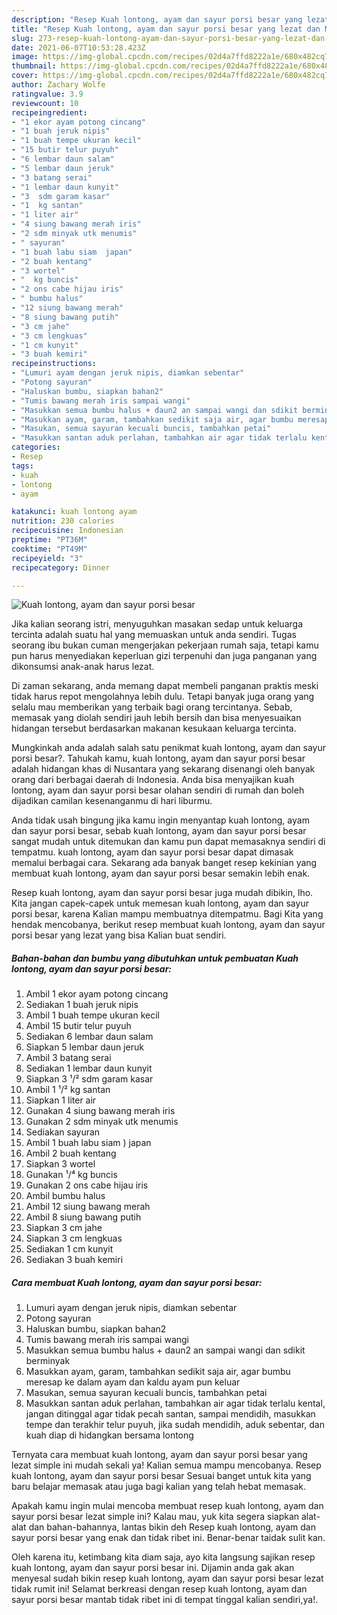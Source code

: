 ```yaml
---
description: "Resep Kuah lontong, ayam dan sayur porsi besar yang lezat dan Mudah Dibuat"
title: "Resep Kuah lontong, ayam dan sayur porsi besar yang lezat dan Mudah Dibuat"
slug: 273-resep-kuah-lontong-ayam-dan-sayur-porsi-besar-yang-lezat-dan-mudah-dibuat
date: 2021-06-07T10:53:28.423Z
image: https://img-global.cpcdn.com/recipes/02d4a7ffd8222a1e/680x482cq70/kuah-lontong-ayam-dan-sayur-porsi-besar-foto-resep-utama.jpg
thumbnail: https://img-global.cpcdn.com/recipes/02d4a7ffd8222a1e/680x482cq70/kuah-lontong-ayam-dan-sayur-porsi-besar-foto-resep-utama.jpg
cover: https://img-global.cpcdn.com/recipes/02d4a7ffd8222a1e/680x482cq70/kuah-lontong-ayam-dan-sayur-porsi-besar-foto-resep-utama.jpg
author: Zachary Wolfe
ratingvalue: 3.9
reviewcount: 10
recipeingredient:
- "1 ekor ayam potong cincang"
- "1 buah jeruk nipis"
- "1 buah tempe ukuran kecil"
- "15 butir telur puyuh"
- "6 lembar daun salam"
- "5 lembar daun jeruk"
- "3 batang serai"
- "1 lembar daun kunyit"
- "3  sdm garam kasar"
- "1  kg santan"
- "1 liter air"
- "4 siung bawang merah iris"
- "2 sdm minyak utk menumis"
- " sayuran"
- "1 buah labu siam  japan"
- "2 buah kentang"
- "3 wortel"
- "  kg buncis"
- "2 ons cabe hijau iris"
- " bumbu halus"
- "12 siung bawang merah"
- "8 siung bawang putih"
- "3 cm jahe"
- "3 cm lengkuas"
- "1 cm kunyit"
- "3 buah kemiri"
recipeinstructions:
- "Lumuri ayam dengan jeruk nipis, diamkan sebentar"
- "Potong sayuran"
- "Haluskan bumbu, siapkan bahan2"
- "Tumis bawang merah iris sampai wangi"
- "Masukkan semua bumbu halus + daun2 an sampai wangi dan sdikit berminyak"
- "Masukkan ayam, garam, tambahkan sedikit saja air, agar bumbu meresap ke dalam ayam dan kaldu ayam pun keluar"
- "Masukan, semua sayuran kecuali buncis, tambahkan petai"
- "Masukkan santan aduk perlahan, tambahkan air agar tidak terlalu kental, jangan ditinggal agar tidak pecah santan, sampai mendidih, masukkan tempe dan terakhir telur puyuh, jika sudah mendidih, aduk sebentar, dan kuah diap di hidangkan bersama lontong"
categories:
- Resep
tags:
- kuah
- lontong
- ayam

katakunci: kuah lontong ayam 
nutrition: 230 calories
recipecuisine: Indonesian
preptime: "PT36M"
cooktime: "PT49M"
recipeyield: "3"
recipecategory: Dinner

---
```



![Kuah lontong, ayam dan sayur porsi besar](https://img-global.cpcdn.com/recipes/02d4a7ffd8222a1e/680x482cq70/kuah-lontong-ayam-dan-sayur-porsi-besar-foto-resep-utama.jpg)

Jika kalian seorang istri, menyuguhkan masakan sedap untuk keluarga tercinta adalah suatu hal yang memuaskan untuk anda sendiri. Tugas seorang ibu bukan cuman mengerjakan pekerjaan rumah saja, tetapi kamu pun harus menyediakan keperluan gizi terpenuhi dan juga panganan yang dikonsumsi anak-anak harus lezat.

Di zaman  sekarang, anda memang dapat membeli panganan praktis meski tidak harus repot mengolahnya lebih dulu. Tetapi banyak juga orang yang selalu mau memberikan yang terbaik bagi orang tercintanya. Sebab, memasak yang diolah sendiri jauh lebih bersih dan bisa menyesuaikan hidangan tersebut berdasarkan makanan kesukaan keluarga tercinta. 



Mungkinkah anda adalah salah satu penikmat kuah lontong, ayam dan sayur porsi besar?. Tahukah kamu, kuah lontong, ayam dan sayur porsi besar adalah hidangan khas di Nusantara yang sekarang disenangi oleh banyak orang dari berbagai daerah di Indonesia. Anda bisa menyajikan kuah lontong, ayam dan sayur porsi besar olahan sendiri di rumah dan boleh dijadikan camilan kesenanganmu di hari liburmu.

Anda tidak usah bingung jika kamu ingin menyantap kuah lontong, ayam dan sayur porsi besar, sebab kuah lontong, ayam dan sayur porsi besar sangat mudah untuk ditemukan dan kamu pun dapat memasaknya sendiri di tempatmu. kuah lontong, ayam dan sayur porsi besar dapat dimasak memalui berbagai cara. Sekarang ada banyak banget resep kekinian yang membuat kuah lontong, ayam dan sayur porsi besar semakin lebih enak.

Resep kuah lontong, ayam dan sayur porsi besar juga mudah dibikin, lho. Kita jangan capek-capek untuk memesan kuah lontong, ayam dan sayur porsi besar, karena Kalian mampu membuatnya ditempatmu. Bagi Kita yang hendak mencobanya, berikut resep membuat kuah lontong, ayam dan sayur porsi besar yang lezat yang bisa Kalian buat sendiri.

<!--inarticleads1-->

##### Bahan-bahan dan bumbu yang dibutuhkan untuk pembuatan Kuah lontong, ayam dan sayur porsi besar:

1. Ambil 1 ekor ayam potong cincang
1. Sediakan 1 buah jeruk nipis
1. Ambil 1 buah tempe ukuran kecil
1. Ambil 15 butir telur puyuh
1. Sediakan 6 lembar daun salam
1. Siapkan 5 lembar daun jeruk
1. Ambil 3 batang serai
1. Sediakan 1 lembar daun kunyit
1. Siapkan 3 ¹/² sdm garam kasar
1. Ambil 1 ¹/² kg santan
1. Siapkan 1 liter air
1. Gunakan 4 siung bawang merah iris
1. Gunakan 2 sdm minyak utk menumis
1. Sediakan  sayuran
1. Ambil 1 buah labu siam ) japan
1. Ambil 2 buah kentang
1. Siapkan 3 wortel
1. Gunakan  ¹/⁴ kg buncis
1. Gunakan 2 ons cabe hijau iris
1. Ambil  bumbu halus
1. Ambil 12 siung bawang merah
1. Ambil 8 siung bawang putih
1. Siapkan 3 cm jahe
1. Siapkan 3 cm lengkuas
1. Sediakan 1 cm kunyit
1. Sediakan 3 buah kemiri




<!--inarticleads2-->

##### Cara membuat Kuah lontong, ayam dan sayur porsi besar:

1. Lumuri ayam dengan jeruk nipis, diamkan sebentar
1. Potong sayuran
1. Haluskan bumbu, siapkan bahan2
1. Tumis bawang merah iris sampai wangi
1. Masukkan semua bumbu halus + daun2 an sampai wangi dan sdikit berminyak
1. Masukkan ayam, garam, tambahkan sedikit saja air, agar bumbu meresap ke dalam ayam dan kaldu ayam pun keluar
1. Masukan, semua sayuran kecuali buncis, tambahkan petai
1. Masukkan santan aduk perlahan, tambahkan air agar tidak terlalu kental, jangan ditinggal agar tidak pecah santan, sampai mendidih, masukkan tempe dan terakhir telur puyuh, jika sudah mendidih, aduk sebentar, dan kuah diap di hidangkan bersama lontong




Ternyata cara membuat kuah lontong, ayam dan sayur porsi besar yang lezat simple ini mudah sekali ya! Kalian semua mampu mencobanya. Resep kuah lontong, ayam dan sayur porsi besar Sesuai banget untuk kita yang baru belajar memasak atau juga bagi kalian yang telah hebat memasak.

Apakah kamu ingin mulai mencoba membuat resep kuah lontong, ayam dan sayur porsi besar lezat simple ini? Kalau mau, yuk kita segera siapkan alat-alat dan bahan-bahannya, lantas bikin deh Resep kuah lontong, ayam dan sayur porsi besar yang enak dan tidak ribet ini. Benar-benar taidak sulit kan. 

Oleh karena itu, ketimbang kita diam saja, ayo kita langsung sajikan resep kuah lontong, ayam dan sayur porsi besar ini. Dijamin anda gak akan menyesal sudah bikin resep kuah lontong, ayam dan sayur porsi besar lezat tidak rumit ini! Selamat berkreasi dengan resep kuah lontong, ayam dan sayur porsi besar mantab tidak ribet ini di tempat tinggal kalian sendiri,ya!.

